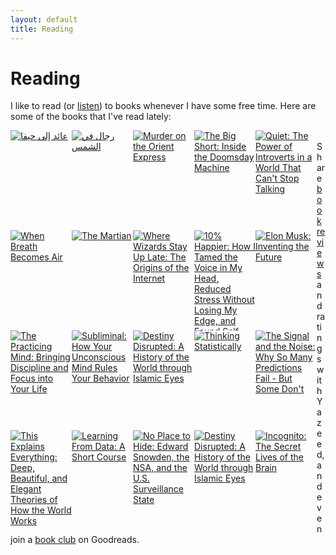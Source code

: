 ```yaml
---
layout: default
title: Reading
---
```



<h1 class="pageTitle">Reading</h1>

I like to read (or <a href="http://www.audible.com/">listen</a>) to books whenever I have some free time. Here are some of the books that I've read lately: 

<style type="text/css" media="screen">
        .gr_grid_container {
          /* customize grid container div here. eg: width: 500px; */
        }

        .gr_grid_book_container {
          /* customize book cover container div here */
          float: left;
          width: 98px;
          height: 160px;
          padding: 0px 0px;
          overflow: hidden;
        }
</style>
<div id="gr_grid_widget_1459712837">
        <!-- Show static html as a placeholder in case js is not enabled - javascript include will override this if things work -->
<div class="gr_grid_container">
<div class="gr_grid_book_container"><a title="عائد إلى حيفا" href="https://www.goodreads.com/book/show/3331756"><img alt="عائد إلى حيفا" border="0" src="https://d.gr-assets.com/books/1211383720m/3331756.jpg" /></a></div>
<div class="gr_grid_book_container"><a title="رجال في الشمس" href="https://www.goodreads.com/book/show/4653511"><img alt="رجال في الشمس" border="0" src="https://d.gr-assets.com/books/1321707850m/4653511.jpg" /></a></div>
<div class="gr_grid_book_container"><a title="Murder on the Orient Express (Hercule Poirot, #10)" href="https://www.goodreads.com/book/show/16304.Murder_on_the_Orient_Express"><img alt="Murder on the Orient Express" border="0" src="https://d.gr-assets.com/books/1388267702m/16304.jpg" /></a></div>
<div class="gr_grid_book_container"><a title="The Big Short: Inside the Doomsday Machine" href="https://www.goodreads.com/book/show/26889576-the-big-short"><img alt="The Big Short: Inside the Doomsday Machine" border="0" src="https://d.gr-assets.com/books/1446581171m/26889576.jpg" /></a></div>
<div class="gr_grid_book_container"><a title="Quiet: The Power of Introverts in a World That Can't Stop Talking" href="https://www.goodreads.com/book/show/8520610-quiet"><img alt="Quiet: The Power of Introverts in a World That Can't Stop Talking" border="0" src="https://d.gr-assets.com/books/1328562861m/8520610.jpg" /></a></div>
<div class="gr_grid_book_container"><a title="When Breath Becomes Air" href="https://www.goodreads.com/book/show/25614898-when-breath-becomes-air"><img alt="When Breath Becomes Air" border="0" src="https://d.gr-assets.com/books/1442836741m/25614898.jpg" /></a></div>
<div class="gr_grid_book_container"><a title="The Martian" href="https://www.goodreads.com/book/show/18007564-the-martian"><img alt="The Martian" border="0" src="https://d.gr-assets.com/books/1413706054m/18007564.jpg" /></a></div>
<div class="gr_grid_book_container"><a title="Where Wizards Stay Up Late: The Origins of the Internet" href="https://www.goodreads.com/book/show/281818.Where_Wizards_Stay_Up_Late"><img alt="Where Wizards Stay Up Late: The Origins of the Internet" border="0" src="https://d.gr-assets.com/books/1405259838m/281818.jpg" /></a></div>
<div class="gr_grid_book_container"><a title="10% Happier: How I Tamed the Voice in My Head, Reduced Stress Without Losing My Edge, and Found Self-Help That Actually Works" href="https://www.goodreads.com/book/show/18505796-10-happier"><img alt="10% Happier: How I Tamed the Voice in My Head, Reduced Stress Without Losing My Edge, and Found Self-Help That Actually Works" border="0" src="https://d.gr-assets.com/books/1451446393m/18505796.jpg" /></a></div>
<div class="gr_grid_book_container"><a title="Elon Musk: Inventing the Future" href="https://www.goodreads.com/book/show/22543496-elon-musk"><img alt="Elon Musk: Inventing the Future" border="0" src="https://d.gr-assets.com/books/1404411386m/22543496.jpg" /></a></div>
<div class="gr_grid_book_container"><a title="The Practicing Mind: Bringing Discipline and Focus into Your Life" href="https://www.goodreads.com/book/show/335864.The_Practicing_Mind"><img alt="The Practicing Mind: Bringing Discipline and Focus into Your Life" border="0" src="https://d.gr-assets.com/books/1369691030m/335864.jpg" /></a></div>
<div class="gr_grid_book_container"><a title="Subliminal: How Your Unconscious Mind Rules Your Behavior" href="https://www.goodreads.com/book/show/13058637-subliminal"><img alt="Subliminal: How Your Unconscious Mind Rules Your Behavior" border="0" src="https://d.gr-assets.com/books/1369608255m/13058637.jpg" /></a></div>
<div class="gr_grid_book_container"><a title="Destiny Disrupted: A History of the World through Islamic Eyes" href="https://www.goodreads.com/book/show/6240926-destiny-disrupted"><img alt="Destiny Disrupted: A History of the World through Islamic Eyes" border="0" src="https://d.gr-assets.com/books/1347700364m/6240926.jpg" /></a></div>
<div class="gr_grid_book_container"><a title="Thinking Statistically" href="https://www.goodreads.com/book/show/13617094-thinking-statistically"><img alt="Thinking Statistically" border="0" src="https://d.gr-assets.com/books/1354029643m/13617094.jpg" /></a></div>
<div class="gr_grid_book_container"><a title="The Signal and the Noise: Why So Many Predictions Fail - But Some Don't" href="https://www.goodreads.com/book/show/13588394-the-signal-and-the-noise"><img alt="The Signal and the Noise: Why So Many Predictions Fail - But Some Don't" border="0" src="https://d.gr-assets.com/books/1355058876m/13588394.jpg" /></a></div>
<div class="gr_grid_book_container"><a title="This Explains Everything: Deep, Beautiful, and Elegant Theories of How the World Works" href="https://www.goodreads.com/book/show/15818399-this-explains-everything"><img alt="This Explains Everything: Deep, Beautiful, and Elegant Theories of How the World Works" border="0" src="https://d.gr-assets.com/books/1354606362m/15818399.jpg" /></a></div>
<div class="gr_grid_book_container"><a title="Learning From Data: A Short Course" href="https://www.goodreads.com/book/show/15706459-learning-from-data"><img alt="Learning From Data: A Short Course" border="0" src="https://d.gr-assets.com/books/1383087476m/15706459.jpg" /></a></div>
<div class="gr_grid_book_container"><a title="No Place to Hide: Edward Snowden, the NSA, and the U.S. Surveillance State" href="https://www.goodreads.com/book/show/18213403-no-place-to-hide"><img alt="No Place to Hide: Edward Snowden, the NSA, and the U.S. Surveillance State" border="0" src="https://d.gr-assets.com/books/1383352779m/18213403.jpg" /></a></div>
<div class="gr_grid_book_container"><a title="Destiny Disrupted: A History of the World through Islamic Eyes" href="https://www.goodreads.com/book/show/6297313-destiny-disrupted"><img alt="Destiny Disrupted: A History of the World through Islamic Eyes" border="0" src="https://d.gr-assets.com/books/1328759400m/6297313.jpg" /></a></div>
<div class="gr_grid_book_container"><a title="Incognito: The Secret Lives of the Brain" href="https://www.goodreads.com/book/show/9827912-incognito"><img alt="Incognito: The Secret Lives of the Brain" border="0" src="https://d.gr-assets.com/books/1348669116m/9827912.jpg" /></a></div>
<noscript><br/>Share <a href="/">book reviews</a> and ratings with Yazeed, and even join a <a href="/group">book club</a> on Goodreads.</noscript>
<div>

</div>
<script src="https://www.goodreads.com/review/grid_widget/4611417.Yazeed's%20bookshelf:%20read?cover_size=medium&hide_link=false&hide_title=true&num_books=20&order=d&shelf=read&sort=date_added&widget_id=1459712837" type="text/javascript" charset="utf-8"></script>

